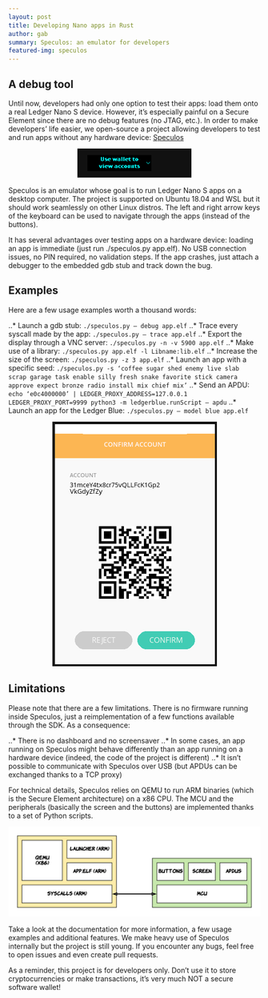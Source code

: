 ```yaml
---
layout: post
title: Developing Nano apps in Rust 
author: gab
summary: Speculos: an emulator for developers
featured-img: speculos
---
```


## A debug tool

Until now, developers had only one option to test their apps: load them onto a real Ledger Nano S device. However, it’s especially painful on a Secure Element since there are no debug features (no JTAG, etc.). In order to make developers’ life easier, we open-source a project allowing developers to test and run apps without any hardware device: [Speculos](https://github.com/LedgerHQ/speculos/)


<center>
<img src="/assets/speculos/speculos_nano.png" >
</center>

Speculos is an emulator whose goal is to run Ledger Nano S apps on a desktop computer. The project is supported on Ubuntu 18.04 and WSL but it should work seamlessly on other Linux distros. The left and right arrow keys of the keyboard can be used to navigate through the apps (instead of the buttons).

It has several advantages over testing apps on a hardware device: loading an app is immediate (just run ./speculos.py app.elf). No USB connection issues, no PIN required, no validation steps. If the app crashes, just attach a debugger to the embedded gdb stub and track down the bug.


## Examples

Here are a few usage examples worth a thousand words:

..* Launch a gdb stub: `./speculos.py — debug app.elf`
..* Trace every syscall made by the app: `./speculos.py — trace app.elf`
..* Export the display through a VNC server: `./speculos.py -n -v 5900 app.elf`
..* Make use of a library: `./speculos.py app.elf -l Libname:lib.elf`
..* Increase the size of the screen: `./speculos.py -z 3 app.elf`
..* Launch an app with a specific seed: `./speculos.py -s ‘coffee sugar shed enemy live slab scrap garage task enable silly fresh snake favorite stick camera approve expect bronze radio install mix chief mix’`
..* Send an APDU: `echo ‘e0c4000000’ | LEDGER_PROXY_ADDRESS=127.0.0.1 LEDGER_PROXY_PORT=9999 python3 -m ledgerblue.runScript — apdu`
..* Launch an app for the Ledger Blue: `./speculos.py — model blue app.elf`

<center>
<img src="/assets/speculos/speculos_blue.png" >
</center>


## Limitations
 
Please note that there are a few limitations. There is no firmware running inside Speculos, just a reimplementation of a few functions available through the SDK. As a consequence:

..* There is no dashboard and no screensaver
..* In some cases, an app running on Speculos might behave differently than an app running on a hardware device (indeed, the code of the project is different)
..* It isn’t possible to communicate with Speculos over USB (but APDUs can be exchanged thanks to a TCP proxy)

For technical details, Speculos relies on QEMU to run ARM binaries (which is the Secure Element architecture) on a x86 CPU. The MCU and the peripherals (basically the screen and the buttons) are implemented thanks to a set of Python scripts.

<center>
<img src="/assets/speculos/speculos_archi.png" >
</center>

Take a look at the documentation for more information, a few usage examples and additional features. We make heavy use of Speculos internally but the project is still young. If you encounter any bugs, feel free to open issues and even create pull requests.

As a reminder, this project is for developers only. Don’t use it to store cryptocurrencies or make transactions, it’s very much NOT a secure software wallet!



